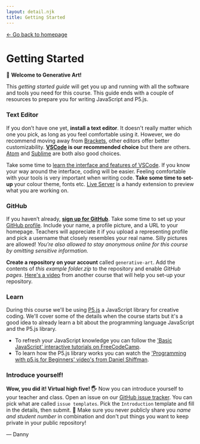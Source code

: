 ```yaml
---
layout: detail.njk
title: Getting Started
---
```


<a href="/" class="back">← Go back to homepage</a>
# Getting Started

👋 **Welcome to Generative Art!** 

This _getting started guide_ will get you up and running with all the software and tools you need for this course. This guide ends with a couple of resources to prepare you for writing JavaScript and P5.js.

### Text Editor

If you don’t have one yet, **install a text editor**. It doesn't really matter which one you pick, as long as you feel comfortable using it. However, we do recommend moving away from [Brackets](http://brackets.io/), other editors offer better customizability. **[VSCode](https://code.visualstudio.com/) is our recommended choice** but there are others. [Atom](https://atom.io) and [Sublime](https://www.sublimetext.com) are both also good choices. 

Take some time to [learn the interface and features of VSCode][learnvs]. If you know your way around the interface, coding will be easier. Feeling comfortable with your tools is very important when writing code. **Take some time to set-up** your colour theme, fonts etc. [Live Server][server] is a handy extension to preview what you are working on.

### GitHub

If you haven’t already, **[sign up for GitHub](https://help.github.com/articles/signing-up-for-a-new-github-account/)**. Take some time to set up your [GitHub profile](https://github.com/settings/profile). Include your name, a profile picture, and a URL to your homepage. Teachers will appreciate it if you upload a representing profile and pick a username that closely resembles your real name. Silly pictures are allowed! _You’re also allowed to stay anonymous online for this course by omitting sensitive information._

**Create a repository on your account** called `generative-art`. Add the contents of _this example folder.zip_ to the repository and enable _GitHub pages_. [Here's a video](https://www.youtube.com/watch?v=Tz8uNxjGHM0) from another course that will help you set-up your repository.


### Learn

During this course we'll be using [P5.js][p5] a JavaScript library for creative coding. We'll cover some of the details when the course starts but it's a good idea to already learn a bit about the programming language JavaScript and the P5.js library. 

* To refresh your JavaScript knowledge you can follow the ['Basic JavaScript' interactive tutorials on FreeCodeCamp](https://www.freecodecamp.org).
* To learn how the P5.js library works you can watch the ['Programming with p5.js for Beginners' video's from Daniel Shiffman](https://www.youtube.com/watch?v=HerCR8bw_GE&list=PLRqwX-V7Uu6Zy51Q-x9tMWIv9cueOFTFA).

### Introduce yourself!

**Wow, you did it! Virtual high five! 🖐** Now you can introduce yourself to your teacher and class. Open an issue on our [GitHub issue tracker][issues]. You can pick what are called `issue templates`. Pick the `Introduction` template and fill in the details, then submit. 🚨 Make sure you never publicly share you _name and student number_ in combination and don't put things you want to keep private in your public repository!

— Danny


[learnvs]: https://code.visualstudio.com/learntocode
[server]: https://marketplace.visualstudio.com/items?itemName=ritwickdey.LiveServer
[p5]: https://p5js.org
[issues]: https://github.com/cmda-minor-vid/generative-art-20-21/issues